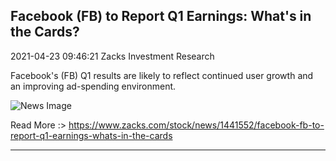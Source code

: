 
## Facebook (FB) to Report Q1 Earnings: What's in the Cards?

2021-04-23 09:46:21 Zacks Investment Research

Facebook's (FB) Q1 results are likely to reflect continued user growth and an improving ad-spending environment.

![News Image](https://cdn.snapi.dev/images/v1/t/b/fb-1-782065.jpg)

Read More :> <https://www.zacks.com/stock/news/1441552/facebook-fb-to-report-q1-earnings-whats-in-the-cards>

---
        
